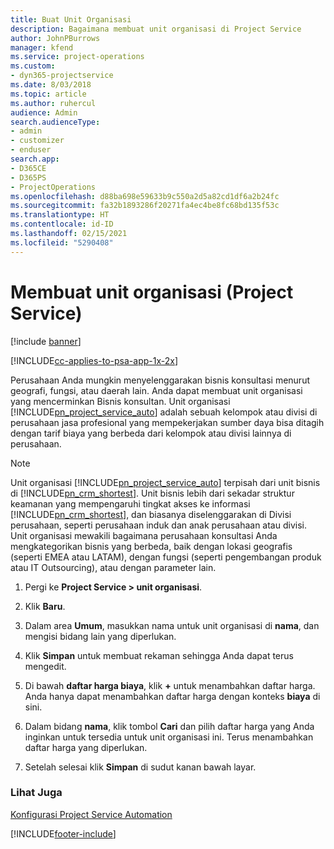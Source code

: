```yaml
---
title: Buat Unit Organisasi
description: Bagaimana membuat unit organisasi di Project Service
author: JohnPBurrows
manager: kfend
ms.service: project-operations
ms.custom:
- dyn365-projectservice
ms.date: 8/03/2018
ms.topic: article
ms.author: ruhercul
audience: Admin
search.audienceType:
- admin
- customizer
- enduser
search.app:
- D365CE
- D365PS
- ProjectOperations
ms.openlocfilehash: d88ba698e59633b9c550a2d5a82cd1df6a2b24fc
ms.sourcegitcommit: fa32b1893286f20271fa4ec4be8fc68bd135f53c
ms.translationtype: HT
ms.contentlocale: id-ID
ms.lasthandoff: 02/15/2021
ms.locfileid: "5290408"
---
```

# <a name="create-organizational-units-project-service"></a>Membuat unit organisasi (Project Service)

[!include [banner](../includes/psa-now-project-operations.md)]

[!INCLUDE[cc-applies-to-psa-app-1x-2x](../includes/cc-applies-to-psa-app-1x-2x.md)]

Perusahaan Anda mungkin menyelenggarakan bisnis konsultasi menurut geografi, fungsi, atau daerah lain. Anda dapat membuat unit organisasi yang mencerminkan Bisnis konsultan. Unit organisasi [!INCLUDE[pn_project_service_auto](../includes/pn-project-service-auto.md)] adalah sebuah kelompok atau divisi di perusahaan jasa profesional yang mempekerjakan sumber daya bisa ditagih dengan tarif biaya yang berbeda dari kelompok atau divisi lainnya di perusahaan.  
  
> [!NOTE]
>  Unit organisasi [!INCLUDE[pn_project_service_auto](../includes/pn-project-service-auto.md)] terpisah dari unit bisnis di [!INCLUDE[pn_crm_shortest](../includes/pn-crm-shortest.md)]. Unit bisnis lebih dari sekadar struktur keamanan yang mempengaruhi tingkat akses ke informasi [!INCLUDE[pn_crm_shortest](../includes/pn-crm-shortest.md)], dan biasanya diselenggarakan di Divisi perusahaan, seperti perusahaan induk dan anak perusahaan atau divisi. Unit organisasi mewakili bagaimana perusahaan konsultasi Anda mengkategorikan bisnis yang berbeda, baik dengan lokasi geografis (seperti EMEA atau LATAM), dengan fungsi (seperti pengembangan produk atau IT Outsourcing), atau dengan parameter lain.  
  
1.  Pergi ke **Project Service > unit organisasi**.  
  
2.  Klik **Baru**.  
  
3.  Dalam area **Umum**, masukkan nama untuk unit organisasi di **nama**, dan mengisi bidang lain yang diperlukan.  
  
4.  Klik **Simpan** untuk membuat rekaman sehingga Anda dapat terus mengedit.  
  
5.  Di bawah **daftar harga biaya**, klik **+** untuk menambahkan daftar harga. Anda hanya dapat menambahkan daftar harga dengan konteks **biaya** di sini.  
  
6.  Dalam bidang **nama**, klik tombol **Cari** dan pilih daftar harga yang Anda inginkan untuk tersedia untuk unit organisasi ini. Terus menambahkan daftar harga yang diperlukan.  
  
7.  Setelah selesai klik **Simpan** di sudut kanan bawah layar.  
  
### <a name="see-also"></a>Lihat Juga  
 [Konfigurasi Project Service Automation](../psa/configure.md)


[!INCLUDE[footer-include](../includes/footer-banner.md)]